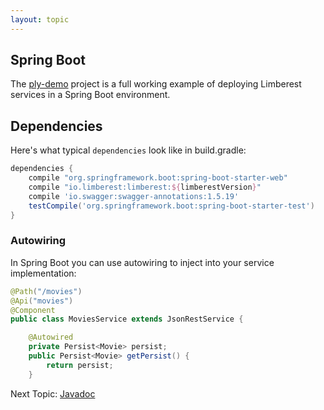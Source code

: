 ```yaml
---
layout: topic
---
```

## Spring Boot
The [ply-demo](https://github.com/ply-ct/ply-demo) project is a full working example of deploying Limberest
services in a Spring Boot environment.

## Dependencies
Here's what typical `dependencies` look like in build.gradle:
```gradle
dependencies {
    compile "org.springframework.boot:spring-boot-starter-web"
    compile "io.limberest:limberest:${limberestVersion}"
    compile 'io.swagger:swagger-annotations:1.5.19'
    testCompile('org.springframework.boot:spring-boot-starter-test')
}
```

### Autowiring
In Spring Boot you can use autowiring to inject into your service implementation:
```java
@Path("/movies")
@Api("movies")
@Component
public class MoviesService extends JsonRestService {

    @Autowired
    private Persist<Movie> persist;
    public Persist<Movie> getPersist() {
        return persist;
    }
```

Next Topic: [Javadoc](/javadoc)